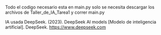 Todo el codigo necesario esta en main.py
solo se necesita descargar los archivos de Taller_de_IA_Tarea1 y correr main.py






IA usada
DeepSeek. (2023). DeepSeek AI models [Modelo de inteligencia artificial]. DeepSeek. https://www.deepseek.com
